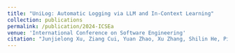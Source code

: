 ```yaml
---
title: "UniLog: Automatic Logging via LLM and In-Context Learning"
collection: publications
permalink: /publication/2024-ICSEa
venue: 'International Conference on Software Engineering'
citation: "Junjielong Xu, Ziang Cui, Yuan Zhao, Xu Zhang, Shilin He, Pinjia He, Liqun Li, Yu Kang, Qingwei Lin, Yingnong Dang, Saravan Rajmohan, Dongmei Zhang. <br><i>ICSE'24: International Conference on Software Engineering</i>"
---
```

